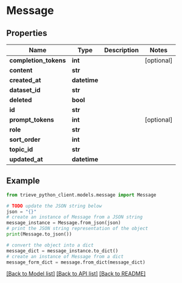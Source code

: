 # Message


## Properties

Name | Type | Description | Notes
------------ | ------------- | ------------- | -------------
**completion_tokens** | **int** |  | [optional] 
**content** | **str** |  | 
**created_at** | **datetime** |  | 
**dataset_id** | **str** |  | 
**deleted** | **bool** |  | 
**id** | **str** |  | 
**prompt_tokens** | **int** |  | [optional] 
**role** | **str** |  | 
**sort_order** | **int** |  | 
**topic_id** | **str** |  | 
**updated_at** | **datetime** |  | 

## Example

```python
from trieve_python_client.models.message import Message

# TODO update the JSON string below
json = "{}"
# create an instance of Message from a JSON string
message_instance = Message.from_json(json)
# print the JSON string representation of the object
print(Message.to_json())

# convert the object into a dict
message_dict = message_instance.to_dict()
# create an instance of Message from a dict
message_form_dict = message.from_dict(message_dict)
```
[[Back to Model list]](../README.md#documentation-for-models) [[Back to API list]](../README.md#documentation-for-api-endpoints) [[Back to README]](../README.md)


